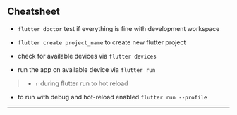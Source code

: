 
## Cheatsheet

* `flutter doctor` test if everything is fine with development workspace

* `flutter create project_name` to create new flutter project

* check for available devices via `flutter devices`

* run the app on available device via `flutter run`

> * `r` during flutter run to hot reload

* to run with debug and hot-reload enabled `flutter run --profile`

---
